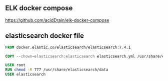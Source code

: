 
## ELK docker compose

https://github.com/acidDrain/elk-docker-compose

## elasticsearch docker file
```dockerfile
FROM docker.elastic.co/elasticsearch/elasticsearch:7.4.1

COPY --chown=elasticsearch:elasticsearch elasticsearch.yml /usr/share/elasticsearch/config/

USER root
RUN chmod -R 777 /usr/share/elasticsearch/data
USER elasticsearch

```